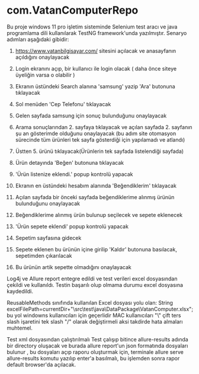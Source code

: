 # com.VatanComputerRepo
Bu proje windows 11 pro işletim sisteminde Selenium test aracı ve java programlama dili kullanılarak TestNG framework'unda yazılmıştır.
Senaryo adımları aşağıdaki gibidir:

1. <https://www.vatanbilgisayar.com/> sitesini açılacak ve anasayfanın açıldığını onaylayacak

2. Login ekranını açıp, bir kullanıcı ile login olacak ( daha önce siteye üyeliğin varsa o olabilir )

3. Ekranın üstündeki Search alanına 'samsung' yazip 'Ara' butonuna tıklayacak

4. Sol menüden 'Cep Telefonu' tıklayacak

5. Gelen sayfada samsung için sonuç bulunduğunu onaylayacak

6. Arama sonuçlarından 2. sayfaya tıklayacak ve açılan sayfada 2. sayfanın şu an gösterimde olduğunu onaylayacak  (bu adım site otomasyon sürecinde tüm ürünleri tek
sayfa gösterdiği için yapılamadı ve atlandı)

7. Üstten 5. ürünü tıklayacak(Ürünlerin tek sayfada listelendiği sayfada)

8. Ürün detayında 'Beğen' butonuna tıklayacak

9. 'Ürün listenize eklendi.' popup kontrolü yapacak

10. Ekranın en üstündeki hesabım alanında 'Beğendiklerim' tıklayacak

11. Açılan sayfada bir önceki sayfada beğendiklerime alınmış ürünün bulunduğunu onaylayacak

12. Beğendiklerime alınmış ürün bulunup seçilecek ve sepete eklenecek

13. 'Ürün sepete eklendi' popup kontrolü yapacak

14. Sepetim sayfasına gidecek

15. Sepete eklenen bu ürünün içine girilip 'Kaldır' butonuna basılacak, sepetimden çıkarılacak

16. Bu ürünün artik sepette olmadığını onaylayacak

Log4j ve Allure report entegre edildi ve test verileri excel dosyasından çekildi ve kullanıldı.
Testin başarılı olup olmama durumu excel dosyasına kaydedildi.

ReusableMethods sınıfında kullanılan Excel dosyası yolu olan:
String excelFilePath=currentDir+"\\src\\test\\java\\DataPackage\\VatanComputer.xlsx";
bu yol windowns kullanıcıları için geçerlidir MAC kullanıcıları "\\" çift ters slash işaretini tek slash "/" olarak değiştirmeli aksi takdirde hata almaları muhtemel.

Test xml dosyasından çalıştırılmalı 
Test çalışıp bitince allure-results adında bir directory oluşacak ve burada allure report'un  json formatında dosyaları bulunur , bu dosyaları açıp raporu oluşturmak için,
terminale 
allure serve allure-results
komutu yazılıp enter'a basılmalı, bu işlemden sonra
rapor default browser'da açılacak.

